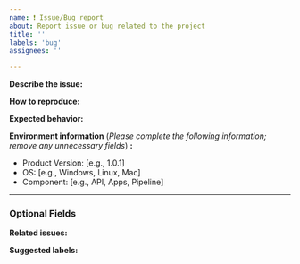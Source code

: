 ```yaml
---
name: ❗️ Issue/Bug report
about: Report issue or bug related to the project
title: ''
labels: 'bug'
assignees: ''

---
```


**Describe the issue:**
<!-- A clear and concise description of what the bug is. If applicable, add screenshots to help explain your problem. -->

**How to reproduce:**
<!-- Steps to reproduce the behavior. -->

**Expected behavior:**
<!-- A clear and concise description of what you expected to happen. -->

**Environment information** (_Please complete the following information; remove  any unnecessary fields_) **:**
 - Product Version: [e.g., 1.0.1]
 - OS: [e.g., Windows, Linux, Mac]
 - Component: [e.g., API, Apps, Pipeline]
---

### Optional Fields

**Related issues:**
<!-- Any related issues from this/other repositories-->

**Suggested labels:**
<!-- Only to be used by non-members -->
